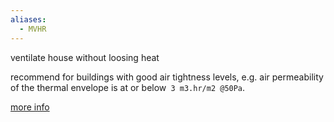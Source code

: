 ```yaml
---
aliases:
  - MVHR
---
```

ventilate house without loosing heat

recommend for buildings with good air tightness levels, e.g. air permeability of the thermal envelope is at or below` 3 m3.hr/m2 @50Pa`.

[more info](https://www.greenbuildingstore.co.uk/information-hub/mvhr-frequently-asked-questions/)